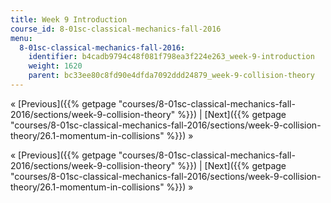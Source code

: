 ```yaml
---
title: Week 9 Introduction
course_id: 8-01sc-classical-mechanics-fall-2016
menu:
  8-01sc-classical-mechanics-fall-2016:
    identifier: b4cadb9794c48f081f798ea3f224e263_week-9-introduction
    weight: 1620
    parent: bc33ee80c8fd90e4dfda7092ddd24879_week-9-collision-theory
---
```

« [Previous]({{% getpage "courses/8-01sc-classical-mechanics-fall-2016/sections/week-9-collision-theory" %}}) | [Next]({{% getpage "courses/8-01sc-classical-mechanics-fall-2016/sections/week-9-collision-theory/26.1-momentum-in-collisions" %}}) »

« [Previous]({{% getpage "courses/8-01sc-classical-mechanics-fall-2016/sections/week-9-collision-theory" %}}) | [Next]({{% getpage "courses/8-01sc-classical-mechanics-fall-2016/sections/week-9-collision-theory/26.1-momentum-in-collisions" %}}) »